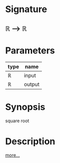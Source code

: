 # Signature
## ℝ ⟶ ℝ

# Parameters

| type | name |
|------|------|
|ℝ|input|
|ℝ|output|

# Synopsis
square root

# Description

[more...](https://en.wikipedia.org/wiki/SquareRoot)